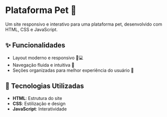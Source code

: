 # Plataforma Pet 🐾  

Um site responsivo e interativo para uma plataforma pet, desenvolvido com HTML, CSS e JavaScript.  

## ✨ Funcionalidades  
- Layout moderno e responsivo 📱💻  
- Navegação fluida e intuitiva 🔄  
- Seções organizadas para melhor experiência do usuário 🎯  

## 📌 Tecnologias Utilizadas  
- **HTML**: Estrutura do site  
- **CSS**: Estilização e design  
- **JavaScript**: Interatividade  
